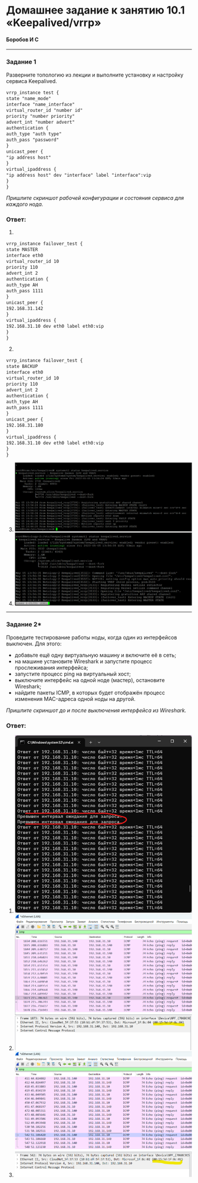 # Домашнее задание к занятию 10.1 «Keepalived/vrrp»
#### Боробов И С
---

### Задание 1

Разверните топологию из лекции и выполните установку и настройку сервиса Keepalived. 

```
vrrp_instance test {
state "name_mode"
interface "name_interface"
virtual_router_id "number id"
priority "number priority"
advert_int "number advert"
authentication {
auth_type "auth type"
auth_pass "password"
}
unicast_peer {
"ip address host"
}
virtual_ipaddress {
"ip address host" dev "interface" label "interface":vip
}
}
```
*Пришлите скриншот рабочей конфигурации и состояния сервиса для каждого нода.*
### Ответ:
1. 
```
vrrp_instance failover_test {
state MASTER
interface eth0
virtual_router_id 10
priority 110
advert_int 2
authentication {
auth_type AH
auth_pass 1111
}
unicast_peer {
192.168.31.142
}
virtual_ipaddress {
192.168.31.10 dev eth0 label eth0:vip
}
}
```
2. 
```
vrrp_instance failover_test {
state BACKUP
interface eth0
virtual_router_id 10
priority 110
advert_int 2
authentication {
auth_type AH
auth_pass 1111
}
unicast_peer {
192.168.31.180
}
virtual_ipaddress {
192.168.31.10 dev eth0 label eth0:vip
}
}

```
3. ![1](https://github.com/Borobov/srlb-homework/blob/450c767e20029a38c0b9ae8456d6233f8e3e52a6/img-10-01/4.png)
4. ![2](https://github.com/Borobov/srlb-homework/blob/450c767e20029a38c0b9ae8456d6233f8e3e52a6/img-10-01/5.png)

--- 
### Задание 2*

Проведите тестирование работы ноды, когда один из интерфейсов выключен. Для этого:
- добавьте ещё одну виртуальную машину и включите её в сеть;
- на машине установите Wireshark и запустите процесс прослеживания интерфейса;
- запустите процесс ping на виртуальный хост;
- выключите интерфейс на одной ноде (мастер), остановите Wireshark;
- найдите пакеты ICMP, в которых будет отображён процесс изменения MAC-адреса одной ноды на другой. 

 *Пришлите скриншот до и после выключения интерфейса из Wireshark.*
### Ответ:
1. ![3](https://github.com/Borobov/srlb-homework/blob/450c767e20029a38c0b9ae8456d6233f8e3e52a6/img-10-01/3.png)
2. ![4](https://github.com/Borobov/srlb-homework/blob/450c767e20029a38c0b9ae8456d6233f8e3e52a6/img-10-01/1.png)
3. ![5](https://github.com/Borobov/srlb-homework/blob/450c767e20029a38c0b9ae8456d6233f8e3e52a6/img-10-01/2.png)
